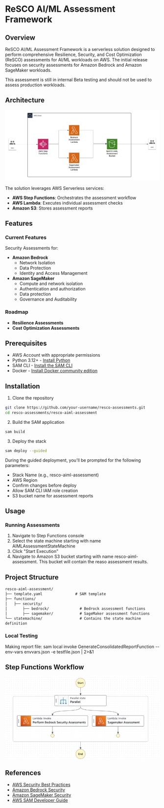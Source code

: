 # ReSCO AI/ML Assessment Framework

## Overview
ReSCO AI/ML Assessment Framework is a serverless solution designed to perform comprehensive Resilience, Security, and Cost Optimization (ReSCO) assessments for AI/ML workloads on AWS. The initial release focuses on security assessments for Amazon Bedrock and Amazon SageMaker workloads.

This assessment is still in internal Beta testing and should not be used to assess production workloads.

## Architecture
![Architecture Diagram](images/AI_MLReSCOAssessment.jpeg)

The solution leverages AWS Serverless services:

- **AWS Step Functions**: Orchestrates the assessment workflow
- **AWS Lambda**: Executes individual assessment checks
- **Amazon S3**: Stores assessment reports

## Features

### Current Features
Security Assessments for:
- **Amazon Bedrock**
  - Network Isolation
  - Data Protection
  - Identity and Access Management
- **Amazon SageMaker**
  - Compute and network isolation
  - Authentication and authorization
  - Data protection
  - Governance and Auditability

### Roadmap
- **Resilience Assessments**
- **Cost Optimization Assessments**

## Prerequisites
- AWS Account with appropriate permissions
- Python 3.12+ - [Install Python](https://www.python.org/downloads/)
- SAM CLI - [Install the SAM CLI](https://docs.aws.amazon.com/serverless-application-model/latest/developerguide/serverless-sam-cli-install.html)
- Docker - [Install Docker community edition](https://hub.docker.com/search/?type=edition&offering=community)

## Installation

1. Clone the repository
```bash
git clone https://github.com/your-username/resco-assessments.git
cd resco-assessments/resco-aiml-assessment
```

2. Build the SAM application
```bash
sam build
```

3. Deploy the stack
```bash
sam deploy --guided
```

During the guided deployment, you'll be prompted for the following parameters:
- Stack Name (e.g., resco-aiml-assessment)
- AWS Region
- Confirm changes before deploy
- Allow SAM CLI IAM role creation
- S3 bucket name for assessment reports


## Usage

### Running Assessments
1. Navigate to Step Functions console
2. Select the state machine starting with name AIMLAssessmentStateMachine
3. Click "Start Execution"
4. Navigate to Amazon S3 bucket starting with name resco-aiml-assessment. This bucket will contain the reaso assessment results.


## Project Structure
```
resco-aiml-assessment/
├── template.yaml               # SAM template
├── functions/
│   ├── security/ 
│       ├── bedrock/              # Bedrock assessment functions
│       ├── sagemaker/            # SageMaker assessment functions
└── statemachine/                 # Contains the state machine definition
```

### Local Testing

Making report file: sam local invoke GenerateConsolidatedReportFunction --env-vars envvars.json -e testfile.json | 2>&1

## Step Functions Workflow
![Step Functions Workflow](images/StepFunctionsFlow.png)

## References
- [AWS Security Best Practices](https://docs.aws.amazon.com/security/)
- [Amazon Bedrock Security](https://docs.aws.amazon.com/bedrock/latest/userguide/security.html)
- [Amazon SageMaker Security](https://docs.aws.amazon.com/sagemaker/latest/dg/security.html)
- [AWS SAM Developer Guide](https://docs.aws.amazon.com/serverless-application-model/latest/developerguide/what-is-sam.html)
